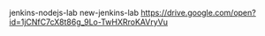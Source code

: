 jenkins-nodejs-lab
new-jenkins-lab
https://drive.google.com/open?id=1jCNfC7cX8t86g_9Lo-TwHXRroKAVryVu
